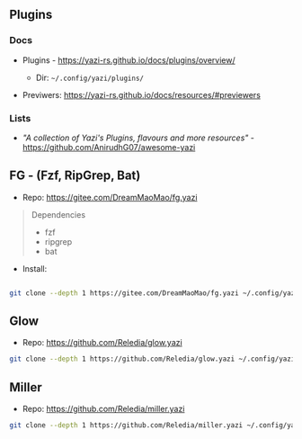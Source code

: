 ## Plugins

### Docs

- Plugins - https://yazi-rs.github.io/docs/plugins/overview/

    - Dir: `~/.config/yazi/plugins/`

- Previwers: https://yazi-rs.github.io/docs/resources/#previewers

### Lists

- *"A collection of Yazi's Plugins, flavours and more resources"* -  https://github.com/AnirudhG07/awesome-yazi

## FG - (Fzf, RipGrep, Bat)

- Repo: https://gitee.com/DreamMaoMao/fg.yazi

> Dependencies
> - fzf
> - ripgrep
> - bat

- Install:

```sh

git clone --depth 1 https://gitee.com/DreamMaoMao/fg.yazi ~/.config/yazi/plugins/fg.yazi
```

## Glow

- Repo: https://github.com/Reledia/glow.yazi

```sh
git clone --depth 1 https://github.com/Reledia/glow.yazi ~/.config/yazi/plugins/glow.yazi
```

## Miller

- Repo: https://github.com/Reledia/miller.yazi

```sh
git clone --depth 1 https://github.com/Reledia/miller.yazi ~/.config/yazi/plugins/miller.yazi
```
